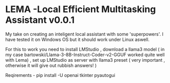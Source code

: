 # LEMA -Local Efficient Multitasking Assistant v0.0.1
My take on creating an inteligent local assistant with some 'superpowers'. I have tested it on Windows OS but it should work under Linux aswell.

For this to work you need to install LMStudio , download a llama3 model ( in my case bartowski/Llama-3-8B-Instruct-Coder-v2-GGUF worked quite well with Lema) , 
set up LMStudio as server with llama3 preset ( very important , otherwise it will give out rubbish answers! )

Reqirements - pip install -U openai tkinter pyautogui

